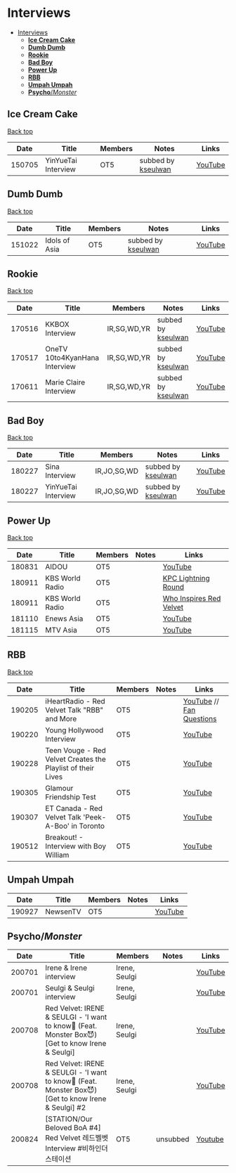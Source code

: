# Interviews

- [Interviews](#interviews)
  - [**Ice Cream Cake**](#ice-cream-cake)
  - [**Dumb Dumb**](#dumb-dumb)
  - [**Rookie**](#rookie)
  - [**Bad Boy**](#bad-boy)
  - [**Power Up**](#power-up)
  - [**RBB**](#rbb)
  - [**Umpah Umpah**](#umpah-umpah)
  - [**Psycho**/*Monster*](#psychomonster)

## **Ice Cream Cake**
[Back top](#interviews)

| Date   | Title               | Members | Notes                             | Links                                   |
|--------|---------------------|---------|-----------------------------------|-----------------------------------------|
| 150705 | YinYueTai Interview | OT5     | subbed by [kseulwan][kseulwan_yt] | [YouTube](https://youtu.be/cEjewozRqTY) |

## **Dumb Dumb**
[Back top](#interviews)

| Date   | Title               | Members | Notes                             | Links                                   |
|--------|---------------------|---------|-----------------------------------|-----------------------------------------|
| 151022 | Idols of Asia       | OT5     | subbed by [kseulwan][kseulwan_yt] | [YouTube](https://youtu.be/v8HYeDLswMo) |

## **Rookie**
[Back top](#interviews)

| Date   | Title                         | Members     | Notes                             | Links                                   |
|--------|-------------------------------|-------------|-----------------------------------|-----------------------------------------|
| 170516 | KKBOX Interview               | IR,SG,WD,YR | subbed by [kseulwan][kseulwan_yt] | [YouTube](https://youtu.be/2cCdkba4HFY) |
| 170517 | OneTV 10to4KyanHana Interview | IR,SG,WD,YR | subbed by [kseulwan][kseulwan_yt] | [YouTube](https://youtu.be/4BWhHJqRLnQ) |
| 170611 | Marie Claire Interview        | IR,SG,WD,YR | subbed by [kseulwan][kseulwan_yt] | [YouTube](https://youtu.be/QEbQ0rGGKAo) |

## **Bad Boy**
[Back top](#interviews)

| Date   | Title               | Members     | Notes                             | Links                                   |
|--------|---------------------|-------------|-----------------------------------|-----------------------------------------|
| 180227 | Sina Interview      | IR,JO,SG,WD | subbed by [kseulwan][kseulwan_yt] | [YouTube](https://youtu.be/uNr2Qoh6FSg) |
| 180227 | YinYueTai Interview | IR,JO,SG,WD | subbed by [kseulwan][kseulwan_yt] | [YouTube](https://youtu.be/Pa7K9EOZM68) |

## **Power Up**
[Back top](#interviews)

| Date   | Title           | Members | Notes | Links                                                   |
|--------|-----------------|---------|-------|---------------------------------------------------------|
| 180831 | AIDOU           | OT5     |       | [YouTube](https://youtu.be/jl-MuqUkoFk)                 |
| 180911 | KBS World Radio | OT5     |       | [KPC Lightning Round](https://youtu.be/3mY9Qv0OAJ8)     |
| 180911 | KBS World Radio | OT5     |       | [Who Inspires Red Velvet](https://youtu.be/MeATEJRciYw) |
| 181110 | Enews Asia      | OT5     |       | [YouTube](https://youtu.be/vrAOMf4vxuk)                 |
| 181115 | MTV Asia        | OT5     |       | [YouTube](https://youtu.be/yUzM0s15l0A)                 |

## **RBB**
[Back top](#interviews)

| Date   | Title                                                       | Members | Notes | Links                                                                                    |
|--------|-------------------------------------------------------------|---------|-------|------------------------------------------------------------------------------------------|
| 190205 | iHeartRadio - Red Velvet Talk "RBB" and More                | OT5     |       | [YouTube](https://youtu.be/86ghnEF1J6I) // [Fan Questions](https://youtu.be/Eh6Ltj08ICs) |
| 190220 | Young Hollywood Interview                                   | OT5     |       | [YouTube](https://youtu.be/QVB18SNZoGs)                                                  |
| 190228 | Teen Vouge - Red Velvet Creates the Playlist of their Lives | OT5     |       | [YouTube](https://youtu.be/QVB18SNZoGs)                                                  |
| 190305 | Glamour Friendship Test                                     | OT5     |       | [YouTube](https://youtu.be/TxlK7bJkmA4)                                                  |
| 190307 | ET Canada - Red Velvet Talk 'Peek-A-Boo' in Toronto         | OT5     |       | [YouTube](https://youtu.be/6zEkn9hZL7A)                                                  |
| 190512 | Breakout! - Interview with Boy William                      | OT5     |       | [YouTube](https://youtu.be/GzNOo1H2y6w)                                                  |

## **Umpah Umpah**

| Date   | Title    | Members | Notes | Links                                   |
|--------|----------|---------|-------|-----------------------------------------|
| 190927 | NewsenTV | OT5     |       | [YouTube](https://youtu.be/Cp-DYE_fFUY) |

## **Psycho**/*Monster*

| Date   | Title                                                                                                  | Members       | Notes    | Links                                   |
|--------|--------------------------------------------------------------------------------------------------------|---------------|----------|-----------------------------------------|
| 200701 | Irene & Irene interview                                                                                | Irene, Seulgi |          | [YouTube](https://youtu.be/EOTas1VYhYU) |
| 200701 | Seulgi & Seulgi interview                                                                              | Irene, Seulgi |          | [YouTube](https://youtu.be/bt7ryoMx3-Q) |
| 200708 | Red Velvet: IRENE & SEULGI - 'I want to know🧐 (Feat. Monster Box😈) \[Get to know Irene & Seulgi\]    | Irene, Seulgi |          | [YouTube](https://youtu.be/MB_G-x51vHg) |
| 200708 | Red Velvet: IRENE & SEULGI - 'I want to know🧐 (Feat. Monster Box😈) \[Get to know Irene & Seulgi\] #2 | Irene, Seulgi |          | [YouTube](https://youtu.be/EzrJEuOnL-4) |
| 200824 | [STATION/Our Beloved BoA \#4] Red Velvet 레드벨벳 Interview \#비하인더스테이션                            | OT5           | unsubbed | [Youtube](https://youtu.be/SL_QEya3W4E) |

[kseulwan_yt]:https://www.youtube.com/channel/UC8wlaclYkaD9fxWD_vrXxvA